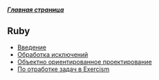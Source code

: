 ##### [Главная страница](../index.md)
## Ruby
* [Введение](./intro.md)
* [Обработка исключений](./exceptions.md)
* [Объектно ориентированное проектирование](./oo_design.md)
* [По отработке задач в Exercism](./exercism.md)
